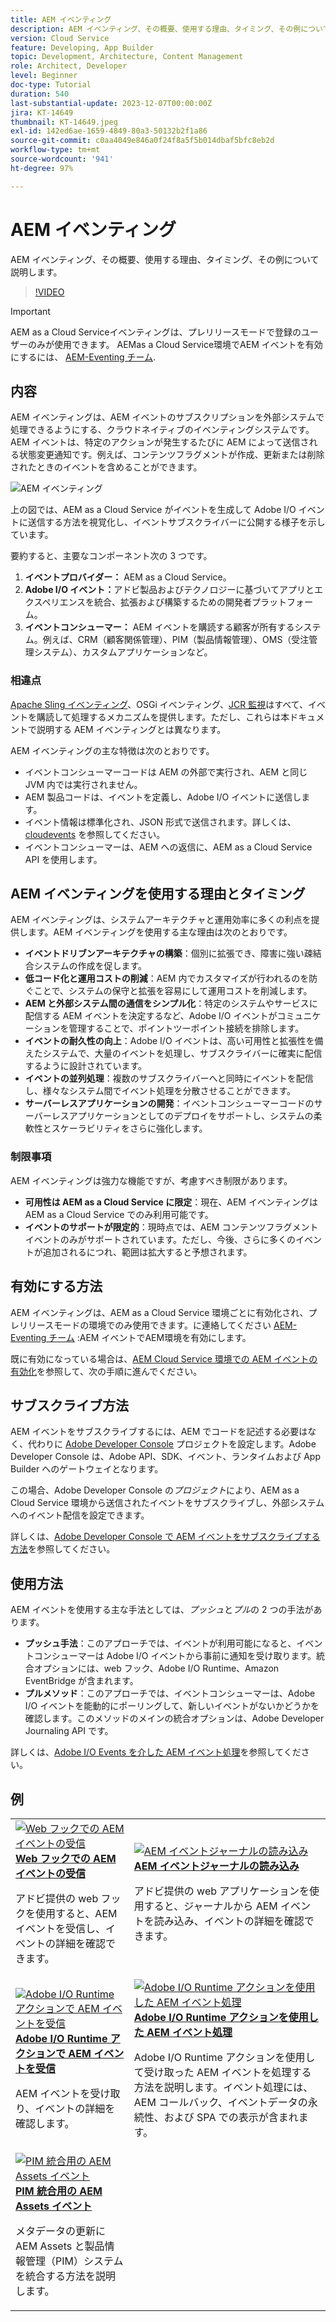 ```yaml
---
title: AEM イベンティング
description: AEM イベンティング、その概要、使用する理由、タイミング、その例について説明します。
version: Cloud Service
feature: Developing, App Builder
topic: Development, Architecture, Content Management
role: Architect, Developer
level: Beginner
doc-type: Tutorial
duration: 540
last-substantial-update: 2023-12-07T00:00:00Z
jira: KT-14649
thumbnail: KT-14649.jpeg
exl-id: 142ed6ae-1659-4849-80a3-50132b2f1a86
source-git-commit: c0aa4049e846a0f24f8a5f5b014dbaf5bfc8eb2d
workflow-type: tm+mt
source-wordcount: '941'
ht-degree: 97%

---
```


# AEM イベンティング

AEM イベンティング、その概要、使用する理由、タイミング、その例について説明します。

>[!VIDEO](https://video.tv.adobe.com/v/3426686?quality=12&learn=on)

>[!IMPORTANT]
>
>AEM as a Cloud Serviceイベンティングは、プレリリースモードで登録のユーザーのみが使用できます。 AEMas a Cloud Service環境でAEM イベントを有効にするには、 <a href="mailto:grp-aem-events@adobe.com">AEM-Eventing チーム</a>.

## 内容

AEM イベンティングは、AEM イベントのサブスクリプションを外部システムで処理できるようにする、クラウドネイティブのイベンティングシステムです。AEM イベントは、特定のアクションが発生するたびに AEM によって送信される状態変更通知です。例えば、コンテンツフラグメントが作成、更新または削除されたときのイベントを含めることができます。

![AEM イベンティング](./assets/aem-eventing.png)

上の図では、AEM as a Cloud Service がイベントを生成して Adobe I/O イベントに送信する方法を視覚化し、イベントサブスクライバーに公開する様子を示しています。

要約すると、主要なコンポーネント次の 3 つです。

1. **イベントプロバイダー：** AEM as a Cloud Service。
1. **Adobe I/O イベント：**&#x200B;アドビ製品およびテクノロジーに基づいてアプリとエクスペリエンスを統合、拡張および構築するための開発者プラットフォーム。
1. **イベントコンシューマー：** AEM イベントを購読する顧客が所有するシステム。例えば、CRM（顧客関係管理）、PIM（製品情報管理）、OMS（受注管理システム）、カスタムアプリケーションなど。

### 相違点

[Apache Sling イベンティング](https://sling.apache.org/documentation/bundles/apache-sling-eventing-and-job-handling.html)、OSGi イベンティング、[JCR 監視](https://jackrabbit.apache.org/oak/docs/features/observation.html)はすべて、イベントを購読して処理するメカニズムを提供します。ただし、これらは本ドキュメントで説明する AEM イベンティングとは異なります。

AEM イベンティングの主な特徴は次のとおりです。

- イベントコンシューマーコードは AEM の外部で実行され、AEM と同じ JVM 内では実行されません。
- AEM 製品コードは、イベントを定義し、Adobe I/O イベントに送信します。
- イベント情報は標準化され、JSON 形式で送信されます。詳しくは、[cloudevents](https://cloudevents.io/) を参照してください。
- イベントコンシューマーは、AEM への返信に、AEM as a Cloud Service API を使用します。


## AEM イベンティングを使用する理由とタイミング

AEM イベンティングは、システムアーキテクチャと運用効率に多くの利点を提供します。AEM イベンティングを使用する主な理由は次のとおりです。

- **イベントドリブンアーキテクチャの構築**：個別に拡張でき、障害に強い疎結合システムの作成を促します。
- **低コード化と運用コストの削減**：AEM 内でカスタマイズが行われるのを防ぐことで、システムの保守と拡張を容易にして運用コストを削減します。
- **AEM と外部システム間の通信をシンプル化**：特定のシステムやサービスに配信する AEM イベントを決定するなど、Adobe I/O イベントがコミュニケーションを管理することで、ポイントツーポイント接続を排除します。
- **イベントの耐久性の向上**：Adobe I/O イベントは、高い可用性と拡張性を備えたシステムで、大量のイベントを処理し、サブスクライバーに確実に配信するように設計されています。
- **イベントの並列処理**：複数のサブスクライバーへと同時にイベントを配信し、様々なシステム間でイベント処理を分散させることができます。
- **サーバーレスアプリケーションの開発**：イベントコンシューマーコードのサーバーレスアプリケーションとしてのデプロイをサポートし、システムの柔軟性とスケーラビリティをさらに強化します。

### 制限事項

AEM イベンティングは強力な機能ですが、考慮すべき制限があります。

- **可用性は AEM as a Cloud Service に限定**：現在、AEM イベンティングは AEM as a Cloud Service でのみ利用可能です。
- **イベントのサポートが限定的**：現時点では、AEM コンテンツフラグメントイベントのみがサポートされています。ただし、今後、さらに多くのイベントが追加されるにつれ、範囲は拡大すると予想されます。

## 有効にする方法

AEM イベンティングは、AEM as a Cloud Service 環境ごとに有効化され、プレリリースモードの環境でのみ使用できます。に連絡してください <a href="mailto:grp-aem-events@adobe.com">AEM-Eventing チーム</a> :AEM イベントでAEM環境を有効にします。

既に有効になっている場合は、[AEM Cloud Service 環境での AEM イベントの有効化](https://developer.adobe.com/experience-cloud/experience-manager-apis/guides/events/#enable-aem-events-on-your-aem-cloud-service-environment)を参照して、次の手順に進んでください。

## サブスクライブ方法

AEM イベントをサブスクライブするには、AEM でコードを記述する必要はなく、代わりに [Adobe Developer Console](https://developer.adobe.com/) プロジェクトを設定します。Adobe Developer Console は、Adobe API、SDK、イベント、ランタイムおよび App Builder へのゲートウェイとなります。

この場合、Adobe Developer Console の&#x200B;_プロジェクト_&#x200B;により、AEM as a Cloud Service 環境から送信されたイベントをサブスクライブし、外部システムへのイベント配信を設定できます。

詳しくは、[Adobe Developer Console で AEM イベントをサブスクライブする方法](https://developer.adobe.com/experience-cloud/experience-manager-apis/guides/events/#how-to-subscribe-to-aem-events-in-the-adobe-developer-console)を参照してください。

## 使用方法

AEM イベントを使用する主な手法としては、_プッシュ_&#x200B;と&#x200B;_プル_&#x200B;の 2 つの手法があります。

- **プッシュ手法**：このアプローチでは、イベントが利用可能になると、イベントコンシューマーは Adobe I/O イベントから事前に通知を受け取ります。統合オプションには、web フック、Adobe I/O Runtime、Amazon EventBridge が含まれます。
- **プルメソッド**：このアプローチでは、イベントコンシューマーは、Adobe I/O イベントを能動的にポーリングして、新しいイベントがないかどうかを確認します。このメソッドのメインの統合オプションは、Adobe Developer Journaling API です。

詳しくは、[Adobe I/O Events を介した AEM イベント処理](https://developer.adobe.com/experience-cloud/experience-manager-apis/guides/events/#aem-events-processing-via-adobe-io)を参照してください。

## 例

<table>
  <tr>
    <td>
        <a  href="./examples/webhook.md"><img alt="Web フックでの AEM イベントの受信" src="./assets/examples/webhook/webhook-example.png"/></a>
        <div><strong><a href="./examples/webhook.md">Web フックでの AEM イベントの受信</a></strong></div>
        <p>
          アドビ提供の web フックを使用すると、AEM イベントを受信し、イベントの詳細を確認できます。
        </p>
      </td>
      <td>
        <a  href="./examples/journaling.md"><img alt="AEM イベントジャーナルの読み込み" src="./assets/examples/journaling/eventing-journal.png"/></a>
        <div><strong><a href="./examples/journaling.md">AEM イベントジャーナルの読み込み</a></strong></div>
        <p>
          アドビ提供の web アプリケーションを使用すると、ジャーナルから AEM イベントを読み込み、イベントの詳細を確認できます。
        </p>
      </td>
    </tr>
  <tr>
    <td>
        <a  href="./examples/runtime-action.md"><img alt="Adobe I/O Runtime アクションで AEM イベントを受信" src="./assets/examples/runtime-action/eventing-runtime.png"/></a>
        <div><strong><a href="./examples/runtime-action.md">Adobe I/O Runtime アクションで AEM イベントを受信</a></strong></div>
        <p>
          AEM イベントを受け取り、イベントの詳細を確認します。
        </p>
      </td>
      <td>
        <a  href="./examples/event-processing-using-runtime-action.md"><img alt="Adobe I/O Runtime アクションを使用した AEM イベント処理" src="./assets/examples/event-processing-using-runtime-action/event-processing.png"/></a>
        <div><strong><a href="./examples/event-processing-using-runtime-action.md">Adobe I/O Runtime アクションを使用した AEM イベント処理</a></strong></div>
        <p>
          Adobe I/O Runtime アクションを使用して受け取った AEM イベントを処理する方法を説明します。イベント処理には、AEM コールバック、イベントデータの永続性、および SPA での表示が含まれます。
        </p>
      </td>
  </tr>    
  <tr>
    <td>
        <a  href="./examples/assets-pim-integration.md"><img alt="PIM 統合用の AEM Assets イベント" src="./assets/examples/assets-pim-integration/PIM-integration-tile.png"/></a>
        <div><strong><a href="./examples/assets-pim-integration.md">PIM 統合用の AEM Assets イベント</a></strong></div>
        <p>
          メタデータの更新に AEM Assets と製品情報管理（PIM）システムを統合する方法を説明します。
        </p>
      </td>
  </tr>  
</table>
